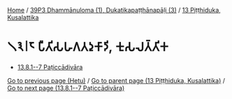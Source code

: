 
[Home](/) / [39P3 Dhammānuloma (1), Dukatikapaṭṭhānapāḷi (3)](...md) / [13 Piṭṭhiduka, Kusalattika](../39P3/13.md)

# 𑁧𑁩𑁇𑁮 𑀧𑀻𑀢𑀺𑀲𑀳𑀕𑀢𑀤𑀼𑀓𑀸𑀤𑀺, 𑀓𑀼𑀲𑀮𑀢𑁆𑀢𑀺𑀓

* [13.8.1--7 Paṭiccādivāra](13.8/13.8.1--7.md)

[Go to previous page (Hetu)](13.7/13.7.3/Hetu.md) / [Go to parent page (13 Piṭṭhiduka, Kusalattika)](../39P3/13.md) / [Go to next page (13.8.1--7 Paṭiccādivāra)](13.8/13.8.1--7.md)


